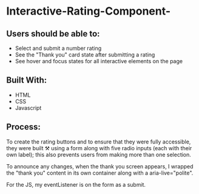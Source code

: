 # Interactive-Rating-Component-

<h2>Users should be able to:</h2>

- Select and submit a number rating
- See the "Thank you" card state after submitting a rating
- See hover and focus states for all interactive elements on the page

<h2>Built With:</h2>

- HTML
- CSS
- Javascript

<h2>Process:</h2>

To create the rating buttons and to ensure that they were fully accessible, they were built ⚒️ using a form along with five radio inputs (each with their own label); this also prevents users from making more than one selection.

To announce any changes, when the thank you screen appears, I wrapped the "thank you" content in its own container along with a aria-live="polite".

For the JS, my eventListener is on the form as a submit.
